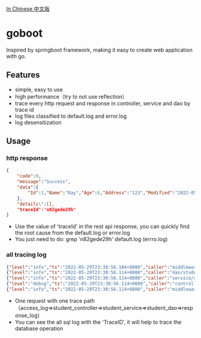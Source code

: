 [In Chinese 中文版](README.zh_cn.md)

# goboot
Inspired by springboot framework, making it easy to create web application with go.


## Features
- simple, easy to use
- high performance（try to not use reflection）
- trace every http request and response in controller, service and dao by trace id
- log files classified to default.log and error.log
- log desensitization

## Usage

### http response
```json
{
    "code":0,
    "message":"Success",
    "data":{
        "Id":1,"Name":"Ray","Age":6,"Address":"123","Modified":"2022-05-29T14:13:01+08:00","Created":"2022-05-29T14:13:01+08:00"
    },
    "details\":[],
    "traceId":"n82gede29h"
}
```
- Use the value of 'traceId' in the rest api response, you can quickly find the root cause from the default.log or error.log 
- You just need to do: grep 'n82gede29h' default.log (errro.log)

### all tracing log 
```json
{"level":"info","ts":"2022-05-29T23:30:56.104+0800","caller":"middleware/access_log.go:43","msg":"AccessLog","Method":"POST","IP":"127.0.0.1","Path":"/v1/student/get_one","Header":{"Accept":["*/*"],"Accept-Encoding":["gzip, deflate, br"],"Cache-Control":["no-cache"],"Connection":["keep-alive"],"Content-Length":["22"],"Content-Type":["application/json"],"Postman-Token":["ded26fff-52e5-4fca-8d62-534bbd8c2a21"],"User-Agent":["PostmanRuntime/7.29.0"]},"Query":"","UserAgent":"PostmanRuntime/7.29.0","Request":"{\n    \"studentId\": 1\n}","TraceID":"n82gede29h"}
{"level":"info","ts":"2022-05-29T23:30:56.114+0800","caller":"dao/student_dao.go:21","msg":"SqlInfoLog","elapsed":0.009854539,"rows":1,"sql":"SELECT * FROM `student` WHERE id =1 ","TraceID":"n82gede29h"}
{"level":"info","ts":"2022-05-29T23:30:56.114+0800","caller":"service/student_service.go:21","msg":"student=&{1 Ray 6 123 2022-05-29 14:13:01 +0800 CST 2022-05-29 14:13:01 +0800 CST}","TraceID":"n82gede29h"}
{"level":"debug","ts":"2022-05-29T23:30:56.114+0800","caller":"controller/student_controller.go:37","msg":"student=&{1 Ray 6 123 2022-05-29 14:13:01 +0800 CST 2022-05-29 14:13:01 +0800 CST}","TraceID":"n82gede29h"}
{"level":"info","ts":"2022-05-29T23:30:56.114+0800","caller":"middleware/response_log.go:51","msg":"ResponseLog","Status":200,"Path":"/v1/student/get_one","Response":"{\"code\":0,\"message\":\"Success\",\"data\":{\"Id\":1,\"Name\":\"Ray\",\"Age\":6,\"Address\":\"123\",\"Modified\":\"2022-05-29T14:13:01+08:00\",\"Created\":\"2022-05-29T14:13:01+08:00\"},\"details\":[],\"traceId\":\"n82gede29h\"}","Cost":0.010137309,"TraceID":"n82gede29h"}

```
- One request with one trace path（access_log=>student_controller=>student_service=>student_dao=>response_log）
- You can see the all sql log with the 'TraceID', it will help to trace the database operation
